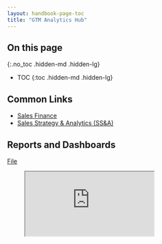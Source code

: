 ```yaml
---
layout: handbook-page-toc
title: "GTM Analytics Hub"
---
```


## On this page
{:.no_toc .hidden-md .hidden-lg}

- TOC
{:toc .hidden-md .hidden-lg}


## Common Links
* [Sales Finance](/handbook/finance/financial-planning-and-analysis/Sales-Finance)
* [Sales Strategy & Analytics (SS&A)](/handbook/sales/field-operations/sales-strategy/)

## Reports and Dashboards

[File](https://docs.google.com/spreadsheets/d/1a1McFfw922KINDoirimzHeVPCvMT_gQQzFnqqeb282Q/edit?ts=6009cebd#gid=0)

<figure class="video_container">
<iframe src="https://docs.google.com/spreadsheets/d/e/2PACX-1vQTETMJQ7B5suZyrUDKG4NZT-lrCl4OULdMXcJVe8yqV_OireByQU9zGLSa3g1-nmz25ONG515QG6pt/pubhtml?widget=true&amp;headers=false"></iframe>
</figure>
